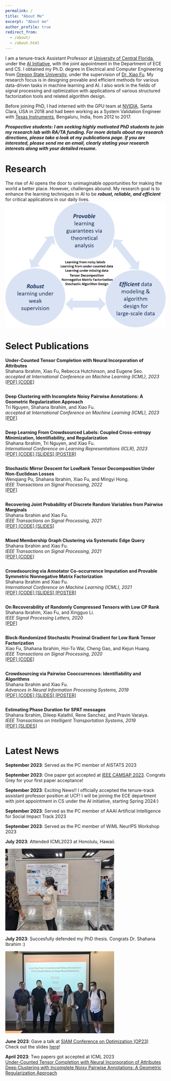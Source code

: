 ```yaml
---
permalink: /
title: "About Me"
excerpt: "About me"
author_profile: true
redirect_from: 
  - /about/
  - /about.html
---
```




I am a tenure-track Assistant Professor at [University of Central Florida](https://www.ucf.edu/), under the [AI Initiative](https://ai.ucf.edu/), with the joint appointment in the Department of ECE and CS. I obtained my Ph.D. degree in Electrical and Computer Engineering from [Oregon State University](https://eecs.oregonstate.edu/), under the supervision of [Dr. Xiao Fu](https://web.engr.oregonstate.edu/~fuxia/). My research focus is in designing provable and efficient methods for various data-driven tasks in machine learning and AI. I also work in the fields of signal processing and optimization with applications of various structured factorization tools and related algorithm design.

Before joining PhD, I had interned with the GPU team at [NVIDIA](https://www.nvidia.com/en-us/), Santa Clara, USA in 2018 and had been working as a System Validation Engineer with [Texas Instruments](https://www.ti.com/), Bengaluru, India, from 2012 to 2017.

***Prospective students: I am seeking highly motivated PhD students to join my research lab with RA/TA funding. For more details about my research directions, please take a look at my publications page. If you are interested, please send me an email, clearly stating your research interests along with your detailed resume.***

# **Research**

The rise of AI opens the door to unimaginable opportunities for making the world a better place. However, challenges abound. My research goal is to enhance the learning techniques in AI to be ***robust, reliable, and efficient*** for critical applications in our daily lives. 
![Research](/images/research3.png)

# **Select Publications**

<table >
<tbody>
<strong> Under-Counted Tensor Completion with Neural Incorporation of Attributes </strong>  <br>  Shahana Ibrahim, Xiao Fu, Rebecca Hutchinson, and Eugene Seo. <br>
<i> accepted at International Conference on Machine Learning (ICML), 2023 </i> <br>
<a href="https://arxiv.org/pdf/2306.03273.pdf"> [PDF] </a> <a href="https://github.com/shahana-ibrahim/undercounted-tensor-completion"> [CODE] </a> 
</tbody>
</table>

<table >
<tbody>
</tr>
<strong> Deep Clustering with Incomplete Noisy Pairwise Annotations: A Geometric Regularization Approach </strong> <br>  Tri Nguyen, Shahana Ibrahim, and Xiao Fu. <br>
<i> accepted at International Conference on Machine Learning (ICML), 2023 </i> <br>
<a href="https://arxiv.org/pdf/2305.19391.pdf"> [PDF] </a>   
</tr>
</tbody>
</table>

<table >
<tbody>
</tr>
<strong> Deep Learning From Crowdsourced Labels: Coupled
Cross-entropy Minimization, Identifiability, and Regularization </strong> <br>  Shahana Ibrahim, Tri Nguyen, and Xiao Fu. <br>
<i> International Conference on Learning Representations (ICLR), 2023 </i> <br>
<a href="https://openreview.net/forum?id=_qVhsWyWB9"> [PDF] </a> <a href="https://github.com/shahana-ibrahim/end-to-end-crowdsourcing"> [CODE] </a> <a href="https://shahana-ibrahim.github.io/files/iclr2023_slides_Ver3.pdf"> [SLIDES] </a>  
<a href="https://shahana-ibrahim.github.io/files/iclr_poster.pdf"> [POSTER] </a>  
</tr>
</tbody>
</table>

<table >
<tbody>
</tr>
<strong> Stochastic Mirror Descent for LowRank Tensor Decomposition Under Non-Euclidean Losses </strong> <br>  Wenqiang Pu, Shahana Ibrahim, Xiao Fu, and Mingyi Hong. <br>
<i> IEEE Transactions on Signal Processing, 2022 </i> <br>
<a href="https://ieeexplore.ieee.org/stamp/stamp.jsp?arnumber=9745762"> [PDF] </a> 
</tr>
</tbody>
</table>



<table >
<tbody>
</tr>
<strong> Recovering Joint Probability of Discrete Random Variables from Pairwise Marginals </strong> <br>  Shahana Ibrahim and Xiao Fu. <br>
<i> IEEE Transactions on Signal Processing, 2021 </i> <br>
<a href="https://ieeexplore.ieee.org/stamp/stamp.jsp?arnumber=9462323"> [PDF] </a> <a href="https://github.com/shahana-ibrahim/joint-probability-estimation"> [CODE] </a> <a href="https://shahana-ibrahim.github.io/files/joint_probbaility.pdf"> [SLIDES] </a>   
</tr>
</tbody>
</table>

<table >
<tbody>
</tr>
<strong> Mixed Membership Graph Clustering via Systematic Edge Query </strong> <br>  Shahana Ibrahim and Xiao Fu. <br>
<i> IEEE Transactions on Signal Processing, 2021 </i> <br>
<a href="https://ieeexplore.ieee.org/document/9529053"> [PDF] </a> <a href="https://github.com/shahana-ibrahim/mixed-membership-graph-clustering"> [CODE] </a>  
</tr>
</tbody>
</table>

<table >
<tbody>
</tr>
<strong> Crowdsourcing via Annotator Co-occurrence Imputation and
Provable Symmetric Nonnegative Matrix Factorization </strong> <br>  Shahana Ibrahim and Xiao Fu. <br>
<i> International Conference on Machine Learning (ICML), 2021 </i> <br>
<a href="https://proceedings.mlr.press/v139/ibrahim21a.html"> [PDF] </a> <a href="https://github.com/shahana-ibrahim/crowdsourcing-via-co-occurrence-imputation"> [CODE] </a> <a href="https://shahana-ibrahim.github.io/files/crowdsourcing_symnmf.pdf"> [SLIDES] </a>  <a href="https://shahana-ibrahim.github.io/files/crowdsourcing_poster.pdf"> [POSTER] </a>   
</tr>
</tbody>
</table>



<table >
<tbody>
</tr>
<strong> On Recoverability of Randomly Compressed Tensors with Low CP Rank </strong> <br>  Shahana Ibrahim, Xiao Fu, and Xingguo Li. <br>
<i> IEEE Signal Processing Letters, 2020 </i> <br>
<a href="https://ieeexplore.ieee.org/stamp/stamp.jsp?tp=&arnumber=9119759"> [PDF] </a>  
</tr>
</tbody>
</table>



<table >
<tbody>
</tr>
<strong> Block-Randomized Stochastic Proximal Gradient for Low Rank Tensor Factorization </strong> <br>  Xiao Fu, Shahana Ibrahim, Hoi-To Wai, Cheng Gao, and Kejun Huang. <br>
<i> IEEE Transactions on Signal Processing, 2020 </i> <br>
<a href="https://ieeexplore.ieee.org/document/8682465"> [PDF] </a> <a href="https://github.com/shahana-ibrahim/block-randomized-sgd-tensor-decomposition"> [CODE] </a>  
</tr>
</tbody>
</table>

<table >
<tbody>
</tr>
<strong> Crowdsourcing via Pairwise Cooccurrences: Identifiability and Algorithms </strong> <br>  Shahana Ibrahim and Xiao Fu. <br>
<i> Advances in Neural Information Processing Systems, 2019 </i> <br>
<a href="https://proceedings.neurips.cc/paper/2019/file/c0e19ce0dbabbc0d17a4f8d4324cc8e3-Paper.pdf"> [PDF] </a> <a href="https://github.com/shahana-ibrahim/crowdsourcing"> [CODE] </a> <a href="https://shahana-ibrahim.github.io/files/crowdsourcing.pdf"> [SLIDES] </a> <a href="https://shahana-ibrahim.github.io/files/crowdsourcing_nips_poster.pdf"> [POSTER] </a>    
</tr>
</tbody>
</table>

<table >
<tbody>
</tr>
<strong> Estimating Phase Duration for SPAT messages </strong> <br>  Shahana Ibrahim, Dileep Kalathil, Rene Sanchez, and Pravin Varaiya. <br>
<i> IEEE Transactions on Intelligent Transportation Systems, 2019 </i> <br>
<a href="https://ieeexplore.ieee.org/stamp/stamp.jsp?tp=&arnumber=8500307"> [PDF] </a>  <a href="https://shahana-ibrahim.github.io/files/EstimatingPhaseDuration.pdf"> [SLIDES] </a>  
</tr>
</tbody>
</table>





# **Latest News**
**September 2023**: Served as the PC member of AISTATS 2023

**September 2023**: One paper got accepted at [IEEE CAMSAP 2023](https://camsap23.ig.umons.ac.be/). Congrats Grey for your first paper acceptance!

**September 2023**: Exciting News!! I officially accepted the tenure-track assistant professor position at UCF! I will be joining the ECE department
                    with joint appointment in CS under the AI initiative, starting Spring 2024:)
                    
**September 2023**: Served as the PC member of AAAI Artificial Intelligence for Social Impact Track 2023

**September 2023**: Served as the PC member of WiML NeurIPS Workshop 2023

**July 2023**: Attended ICML2023 at Honolulu, Hawaii.

![Defense](/images/icml.jpg)

**July 2023**: Succesfully defended my PhD thesis. Congrats Dr. Shahana Ibrahim :)

![Defense](/images/defense.jpg)
                
**June 2023**: Gave a talk at [SIAM Conference on Optimization (OP23)](https://www.siam.org/conferences/cm/conference/op23)<br>
                Check out the slides [here](https://github.com/shahanaibrahimosu/shahanaibrahimosu.github.io/blob/master/files/Undercounted%20Tensor%20Completion.pptx)!<br>
                
**April 2023**: Two papers got accepted at ICML 2023                                  
                [Under-Counted Tensor Completion with Neural Incorporation of Attributes](https://openreview.net/pdf?id=5qmc0PoktR)<br>
                [Deep Clustering with Incomplete Noisy Pairwise Annotations: A Geometric Regularization Approach](https://openreview.net/pdf?id=ElgoXPdI5l)<br>

